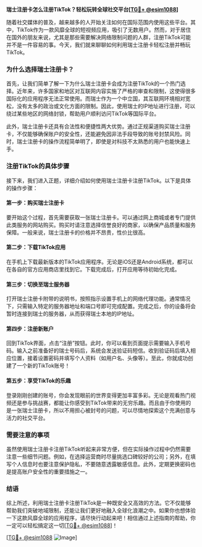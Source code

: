 **瑞士注册卡怎么注册TikTok？轻松玩转全球社交平台[[TG💪+ @esim1088](https://t.me/s/esim1088)]**

随着社交媒体的普及，越来越多的人开始关注如何在国际范围内使用这些平台。其中，TikTok作为一款风靡全球的短视频应用，吸引了无数用户。然而，对于居住在国外的朋友来说，尤其是那些需要解决网络限制问题的人群，注册TikTok可能并不是一件容易的事。今天，我们就来聊聊如何利用瑞士注册卡轻松注册并畅玩TikTok。

### 为什么选择瑞士注册卡？

首先，让我们简单了解一下为什么瑞士注册卡会成为注册TikTok的一个热门选择。近年来，许多国家和地区对互联网内容实施了严格的审查和限制，这使得很多国际化的应用程序无法正常使用。而瑞士作为一个中立国，其互联网环境相对宽松，没有太多的政治或文化方面的限制。因此，使用瑞士的IP地址进行注册，可以绕过某些地区的网络封锁，帮助用户顺利访问TikTok等国际平台。

此外，瑞士注册卡还具有合法性和便捷性两大优势。通过正规渠道购买瑞士注册卡，不仅能够确保账户的安全性，还能避免因非法手段导致的账号封禁风险。同时，瑞士注册卡的操作流程简单明了，即使是对科技不太熟悉的用户也能快速上手。

### 注册TikTok的具体步骤

接下来，我们进入正题，详细介绍如何使用瑞士注册卡注册TikTok。以下是具体的操作步骤：

#### 第一步：购买瑞士注册卡

要开始这个过程，首先需要获取一张瑞士注册卡。可以通过网上商城或者专门提供此类服务的网站购买。购买时请注意选择信誉良好的商家，以确保产品质量和服务保障。一般来说，瑞士注册卡的价格并不昂贵，性价比很高。

#### 第二步：下载TikTok应用

在手机上下载最新版本的TikTok应用程序。无论是iOS还是Android系统，都可以在各自的官方应用商店里找到它。下载完成后，打开应用等待初始化完成。

#### 第三步：切换至瑞士服务器

打开瑞士注册卡附带的说明书，按照指示设置手机上的网络代理功能。通常情况下，只需输入特定的服务器地址和端口号即可完成配置。完成之后，你的设备将会暂时连接到瑞士的服务器，从而获得瑞士本地的IP地址。

#### 第四步：注册新账户

回到TikTok界面，点击“注册”按钮。此时，你可以看到页面提示需要输入手机号码。输入之前准备好的瑞士号码后，系统会发送验证码短信。收到验证码后填入相应位置，接着设置密码并填写个人资料（如用户名、头像等）。至此，你就成功创建了一个新的TikTok账号！

#### 第五步：享受TikTok的乐趣

登录刚刚创建的账号，你会发现眼前的世界变得更加丰富多彩。无论是观看热门视频还是参与挑战赛，都能让你感受到TikTok带来的无穷乐趣。而且由于你使用的是一张瑞士注册卡，所以不用担心被封号的问题，可以尽情地探索这个充满创意与活力的社交平台。

### 需要注意的事项

虽然使用瑞士注册卡注册TikTok听起来非常方便，但在实际操作过程中仍然需要注意一些细节问题。例如，在选择运营商时尽量挑选口碑较好的公司；另外，在填写个人信息时也要注意保护隐私，不要随意透露敏感信息。此外，定期更换密码也是提高账户安全性的重要措施之一。

### 结语

综上所述，利用瑞士注册卡注册TikTok是一种既安全又高效的方法。它不仅能够帮助我们突破地域限制，还能让我们更好地融入全球化浪潮之中。如果你也想体验一下这款风靡全球的应用程序，请尽快行动起来吧！相信通过上述指南的帮助，你一定可以轻松搞定这一切[[TG💪+ @esim1088](https://t.me/s/esim1088)]！

[[TG💪+ @esim1088](https://t.me/s/esim1088) ![Image](https://i.postimg.cc/4NQfJmqS/Snipaste-2025-05-13-00-14-12.png)]